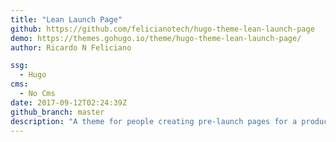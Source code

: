 ```yaml
---
title: "Lean Launch Page"
github: https://github.com/felicianotech/hugo-theme-lean-launch-page
demo: https://themes.gohugo.io/theme/hugo-theme-lean-launch-page/
author: Ricardo N Feliciano

ssg:
  - Hugo
cms:
  - No Cms
date: 2017-09-12T02:24:39Z
github_branch: master
description: "A theme for people creating pre-launch pages for a product or business. Allows you to have a landing page while collecting emails."
---
```

